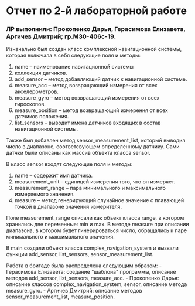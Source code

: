 # Отчет по 2-й лабораторной работе
 ### ЛР выполнили: Прокопенко Дарья, Герасимова Елизавета, Аргичев Дмитрий; гр.М30-406с-19.
  Изначально был создан класс комплексной навигационной системы, которая включала в себя следующие поля и методы:
  
  1. name – наименование навигационной системы
  2. коллекция датчиков.
  2. add_sensor – метод добавляющий датчик к навигационной системе.
  3. measure_acc – метод возвращающий измерения от всех акселерометров.
  4. measure_gyro – метод возвращающий измерения от всех гироскопов.
  5. measure_position – метод возвращающий измерения от всех датчиков
положения.
  6. list_sensors – выводит имена датчиков входящих в состав
навигационной системы.

  Также был добавлен метод sensor_measurement_list, который выводил число в диапазоне, соответсвующем определенному датчику. Сами датчки были описаны как массив объекта класса sensor.
  
  В класс sensor входят следующие поля и методы:
  
  1. name – содержит имя датчика.
  2. measurement_unit – единицей измерения того, что он измеряет.
  3. measurement_range – пара минимального и максимального измеряемого
значения.
  4. measure – метод генерирующий случайное значение с плавающей
точкой в диапазоне значений измерителя.

  Поле measurement_range описали как объект класса range, в котором хранились две переменные: min и max. В методе measure при описании диапазона, в котором будет гинерироваться число, обращались к паре минимального и максимального значения.
  
  В main создали объект класса complex_navigation_system и вызвали функции add_sensor, list_sensors, sensor_measurement_list.
  
  Работа в бригаде была распределена следующим образом: 
    - Герасимова Елизавета: создание "шаблона" программы, описание методов add_sensor, list_sensors, measure_acc.
    - Прокопенко Дарья: описание классов complex_navigation_system, sensor, описание метода measure_gyro.
    - Аргичев Дмитрий: описание методов sensor_measurement_list, measure_position.
